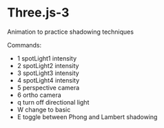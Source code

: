 # Three.js-3
Animation to practice shadowing techniques

Commands:
- 1 spotLight1 intensity
- 2 spotLight2 intensity
- 3 spotLight3 intensity
- 4 spotLight4 intensity
- 5 perspective camera
- 6 ortho camera
- q turn off directional light
- W change to basic
- E toggle between Phong and Lambert shadowing
